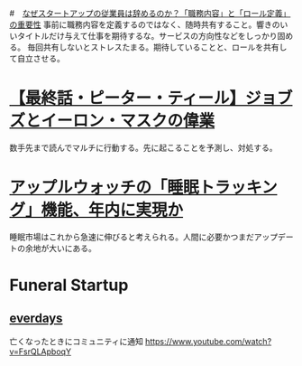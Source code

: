 #　[なぜスタートアップの従業員は辞めるのか？「職務内容」と「ロール定義」の重要性](https://thebridge.jp/2019/03/why-startup-employees-quit-jobdescription-role-important)
事前に職務内容を定義するのではなく、随時共有すること。響きのいいタイトルだけ与えて仕事を期待するな。サービスの方向性などをしっかり固める。
毎回共有しないとストレスたまる。期待していることと、ロールを共有して自立させる。

# [【最終話・ピーター・ティール】ジョブズとイーロン・マスクの偉業](https://newspicks.com/news/3572222/body/?ref=index)
数手先まで読んでマルチに行動する。先に起こることを予測し、対処する。
# [アップルウォッチの「睡眠トラッキング」機能、年内に実現か](https://newspicks.com/news/3714274?ref=index&block=top)
睡眠市場はこれから急速に伸びると考えられる。人間に必要かつまだアップデートの余地が大いにある。

# Funeral Startup
## [everdays](https://everdays.com/)
亡くなったときにコミュニティに通知
https://www.youtube.com/watch?v=FsrQLApboqY
